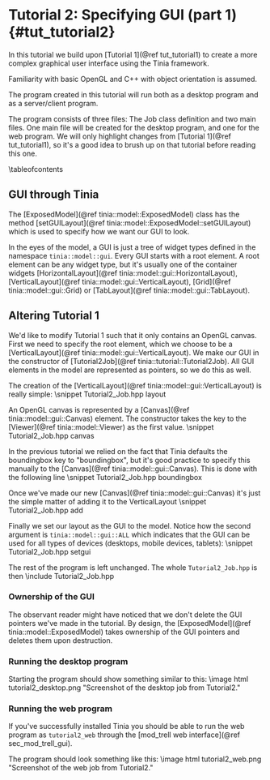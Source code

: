 Tutorial 2: Specifying GUI (part 1){#tut_tutorial2}
===

In this tutorial we build upon [Tutorial 1](@ref tut_tutorial1)
to create a more complex graphical user interface using the Tinia framework.

Familiarity with basic OpenGL and C++ with object orientation is assumed.

The program created in this tutorial will run both as a desktop program and as a
server/client program.

The program consists of three files: The Job class definition and two main files. One
main file will be created for the desktop program, and one for the web program.
We will only highlight changes from [Tutorial 1](@ref tut_tutorial1), so it's a good
idea to brush up on that tutorial before reading this one.

\tableofcontents

GUI through Tinia
---
The [ExposedModel](@ref tinia::model::ExposedModel) class has the method
[setGUILayout](@ref tinia::model::ExposedModel::setGUILayout) which is used
to specify how we want our GUI to look.

In the eyes of the model, a GUI is just a tree of widget types defined in the
namespace `tinia::model::gui`. Every GUI starts with a root element. A root element
can be any widget type, but it's usually one of the container widgets
[HorizontalLayout](@ref tinia::model::gui::HorizontalLayout),
[VerticalLayout](@ref tinia::model::gui::VerticalLayout),
[Grid](@ref tinia::model::gui::Grid) or [TabLayout](@ref tinia::model::gui::TabLayout).

Altering Tutorial 1
---
We'd like to modify Tutorial 1 such that it only contains an OpenGL canvas.
First we need to specify the root element, which we choose to be a
[VerticalLayout](@ref tinia::model::gui::VerticalLayout). We make our GUI in
the constructor of [Tutorial2Job](@ref tinia::tutorial::Tutorial2Job).
All GUI elements in
the model are represented as pointers, so we do this as well.

The creation of the [VerticalLayout](@ref tinia::model::gui::VerticalLayout)
is really simple:
\snippet Tutorial2_Job.hpp layout

An OpenGL canvas is represented by a [Canvas](@ref tinia::model::gui::Canvas) element.
The constructor takes the key to the [Viewer](@ref tinia::model::Viewer) as
the first value.
\snippet Tutorial2_Job.hpp canvas

In the previous tutorial we relied on the fact that Tinia defaults the boundingbox
key to "boundingbox", but it's good practice to specify this manually to the
[Canvas](@ref tinia::model::gui::Canvas). This is done with the following line
\snippet Tutorial2_Job.hpp boundingbox

Once we've made our new [Canvas](@ref tinia::model::gui::Canvas) it's just the
simple matter of adding it to the VerticalLayout
\snippet Tutorial2_Job.hpp add

Finally we set our layout as the GUI to the model. Notice how the second argument
is `tinia::model::gui::ALL` which indicates that the GUI can be used
for all types of devices (desktops, mobile devices, tablets):
\snippet Tutorial2_Job.hpp setgui

The rest of the program is left unchanged. The whole `Tutorial2_Job.hpp` is then
\include Tutorial2_Job.hpp

### Ownership of the GUI
The observant reader might have noticed that we don't delete the GUI pointers we've
made in the tutorial. By design, the [ExposedModel](@ref tinia::model::ExposedModel)
takes ownership of the GUI pointers and deletes them upon destruction.

### Running the desktop program
Starting the program should show something similar to this:
\image html tutorial2_desktop.png "Screenshot of the desktop job from Tutorial2."


### Running the web program
If you've successfully installed Tinia you should be able to run the web program
as `tutorial2_web` through the [mod_trell web interface](@ref sec_mod_trell_gui).

The program should look something like this:
\image html tutorial2_web.png "Screenshot of the web job from Tutorial2."



